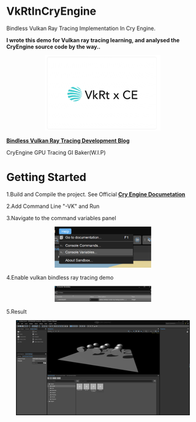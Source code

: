 # VkRtInCryEngine
Bindless Vulkan Ray Tracing Implementation In Cry Engine.

**I wrote this demo for Vulkan ray tracing learning, and analysed the CryEngine source code by the way..**

<p align="center">
    <img src="/Resources/icon.png" width="60%" height="60%">
</p>

[<u>**Bindless Vulkan Ray Tracing Development Blog**</u>](https://shawntsh1229.github.io/2024/06/30/Bindless-Vulkan-Ray-Tracing-In-Cry-Engine/)

CryEngine GPU Tracing GI Baker(W.I.P)

# Getting Started

1.Build and Compile the project. See Official [<u>**Cry Engine Documetation**</u>](https://github.com/CRYTEK/CRYENGINE_Source)

2.Add Command Line "-VK" and Run

3.Navigate to the command variables panel

<p align="center">
    <img src="/Resources/navi_to_pannel.png" width="50%" height="50%">
</p>

4.Enable vulkan bindless ray tracing demo

<p align="center">
    <img src="/Resources/enable.png" width="50%" height="50%">
</p>

5.Result
<p align="center">
    <img src="/Resources/result.png" width="90%" height="90%">
</p>